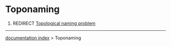 # Toponaming
1.  REDIRECT [Topological naming problem](Topological_naming_problem.md)

---
[documentation index](../README.md) > Toponaming
